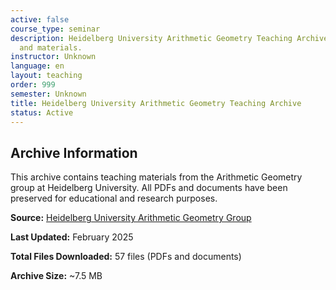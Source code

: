 ```yaml
---
active: false
course_type: seminar
description: Heidelberg University Arithmetic Geometry Teaching Archive - Course information
  and materials.
instructor: Unknown
language: en
layout: teaching
order: 999
semester: Unknown
title: Heidelberg University Arithmetic Geometry Teaching Archive
status: Active
---
```

## Archive Information

This archive contains teaching materials from the Arithmetic Geometry group at Heidelberg University. All PDFs and documents have been preserved for educational and research purposes.

**Source:** [Heidelberg University Arithmetic Geometry Group](https://typo.iwr.uni-heidelberg.de/groups/arith-geom/teaching.html)

**Last Updated:** February 2025

**Total Files Downloaded:** 57 files (PDFs and documents)

**Archive Size:** ~7.5 MB